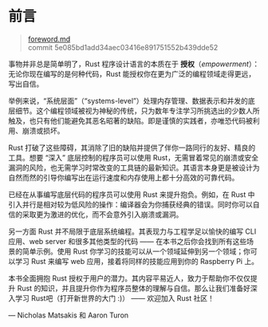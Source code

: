 # 前言

> [foreword.md](https://github.com/rust-lang/book/blob/master/second-edition/src/foreword.md)
> <br>
> commit 5e085bd1add34aec03416e891751552b439dde52

事物并非总是简单明了，Rust 程序设计语言的本质在于 **授权**（*empowerment*）：无论你现在编写的是何种代码，Rust 能授权你在更为广泛的编程领域走得更远，写出自信。

举例来说，“系统层面”（“systems-level”）处理内存管理、数据表示和并发的底层细节。这个编程领域被视为神秘的传统，只为数年专注学习所挑选出的少数人所触及，也只有他们能避免其恶名昭著的缺陷。即是谨慎的实践者，亦唯恐代码被利用、崩溃或损坏。

Rust 打破了这些障碍，其消除了旧的缺陷并提供了伴你一路同行的友好、精良的工具。想要 “深入” 底层控制的程序员可以使用 Rust，无需冒着常见的崩溃或安全漏洞的风险，也无需学习时常改变的工具链的最新知识。其语言本身更是被设计为自然而然的引导你编写出在运行速度和内存使用上都十分高效的可靠代码。

已经在从事编写底层代码的程序员可以使用 Rust 来提升抱负。例如，在 Rust 中引入并行是相对较为低风险的操作：编译器会为你捕获经典的错误。同时你可以自信的采取更为激进的优化，而不会意外引入崩溃或漏洞。

另一方面 Rust 并不局限于底层系统编程。其表现力与工程学足以愉快的编写 CLI 应用、web server 和很多其他类型的代码 —— 在本书之后你会找到所有这些场景的简单示例。使用 Rust 你学习的技能可以从一个领域延伸到另一个领域；你可以学习 Rust 来编写 web 应用，接着将同样的技能应用到你的 Raspberry Pi 上。

本书全面拥抱 Rust 授权于用户的潜力。其内容平易近人，致力于帮助你不仅仅提升 Rust 的知识，并且提升你作为程序员整体的理解与自信。那么让我们准备好深入学习 Rust吧（打开新世界的大门 :)） —— 欢迎加入 Rust 社区！

— Nicholas Matsakis 和 Aaron Turon